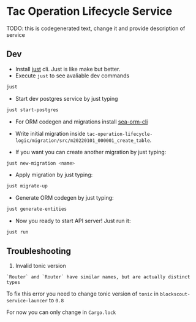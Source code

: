 Tac Operation Lifecycle Service
===

TODO: this is codegenerated text, change it and provide description of service

## Dev

+ Install [just](https://github.com/casey/just) cli. Just is like make but better.
+ Execute `just` to see avaliable dev commands

```bash
just
```
+ Start dev postgres service by just typing

```bash
just start-postgres
```

+ For ORM codegen and migrations install [sea-orm-cli](https://www.sea-ql.org/SeaORM/docs/generate-entity/sea-orm-cli/)


+ Write initial migration inside `tac-operation-lifecycle-logic/migration/src/m20220101_000001_create_table`.
+ If you want you can create another migration by just typing:

```bash
just new-migration <name>
```
+ Apply migration by just typing:

```bash
just migrate-up
```

+ Generate ORM codegen by just typing:

```bash
just generate-entities
```
+ Now you ready to start API server! Just run it:
```
just run
```

## Troubleshooting

1. Invalid tonic version

```
`Router` and `Router` have similar names, but are actually distinct types
```

To fix this error you need to change tonic version of `tonic` in `blockscout-service-launcer` to `0.8`

For now you can only change in `Cargo.lock`
